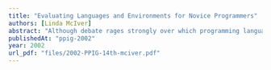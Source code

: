 ```yaml
---
title: "Evaluating Languages and Environments for Novice Programmers"
authors: [Linda McIver]
abstract: "Although debate rages strongly over which programming language is the best for any particular application (especially for teaching introductory programming), there is a lack of objective data informing the discussions. There is a similar lack of data on appropriate development environments for introductory programming courses. This paper discusses an existing method of comparing and evaluating programming languages, and how that method can be adapted to compare and evaluate integrated development environments, with a particular focus on environments for novice programmers."
publishedAt: "ppig-2002"
year: 2002
url_pdf: "files/2002-PPIG-14th-mciver.pdf"
---
```

